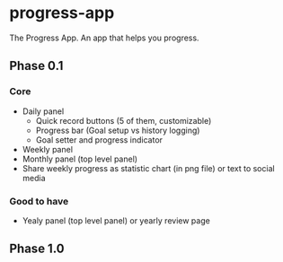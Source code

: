 # progress-app

The Progress App. An app that helps you progress.

## Phase 0.1

### Core

- Daily panel
  - Quick record buttons (5 of them, customizable)
  - Progress bar (Goal setup vs history logging)
  - Goal setter and progress indicator
- Weekly panel
- Monthly panel (top level panel)
- Share weekly progress as statistic chart (in png file) or text to social media

### Good to have

- Yealy panel (top level panel) or yearly review page

## Phase 1.0
